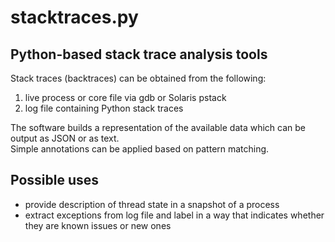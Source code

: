 # stacktraces.py
## Python-based stack trace analysis tools

Stack traces (backtraces) can be obtained from the following:

1. live process or core file via gdb or Solaris pstack
2. log file containing Python stack traces

The software builds a representation of the available data which can be output as JSON or as text.  
Simple annotations can be applied based on pattern matching.

## Possible uses

* provide description of thread state in a snapshot of a process
* extract exceptions from log file and label in a way that indicates whether they are known issues or new ones
